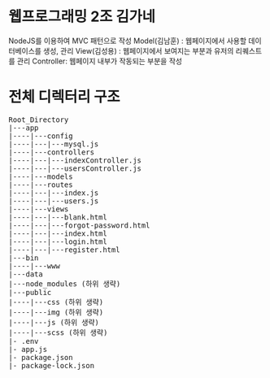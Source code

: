 # 웹프로그래밍 2조 김가네

NodeJS를 이용하여 MVC 패턴으로 작성
Model(김남훈) : 웹페이지에서 사용할 데이터베이스를 생성, 관리
View(김성용) : 웹페이지에서 보여지는 부분과 유저의 리퀘스트를 관리
Controller: 웹페이지 내부가 작동되는 부분을 작성
# 전체 디렉터리 구조

<pre>
Root_Directory
|---app 
|----|---config 
|----|---|---mysql.js 
|----|---controllers 
|----|---|---indexController.js 
|----|---|---usersController.js 
|----|---models 
|----|---routes 
|----|---|---index.js 
|----|---|---users.js 
|----|---views 
|----|---|---blank.html 
|----|---|---forgot-password.html
|----|---|---index.html
|----|---|---login.html
|----|---|---register.html
|---bin 
|----|---www 
|---data 
|---node_modules (하위 생략) 
|---public 
|----|---css (하위 생략) 
|----|---img (하위 생략) 
|----|---js (하위 생략) 
|----|---scss (하위 생략) 
|- .env 
|- app.js 
|- package.json 
|- package-lock.json
</pre>